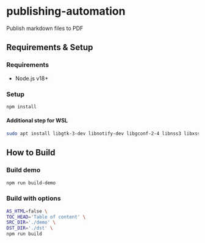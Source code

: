 publishing-automation
========================================

Publish markdown files to PDF


Requirements & Setup
----------------------------------------

### Requirements

- Node.js v18+ 


### Setup

```bash
npm install
```


#### Additional step for WSL

```bash
sudo apt install libgtk-3-dev libnotify-dev libgconf-2-4 libnss3 libxss1 libasound2
```


How to Build
----------------------------------------

### Build demo

```bash
npm run build-demo
```


### Build with options

```bash
AS_HTML=false \
TOC_HEAD='Table of content' \
SRC_DIR='./demo' \
DST_DIR='./dst' \
npm run build
```
